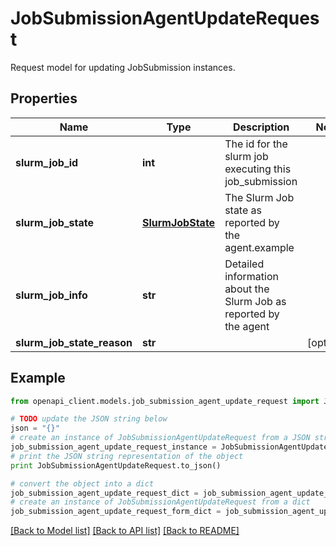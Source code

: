 # JobSubmissionAgentUpdateRequest

Request model for updating JobSubmission instances.

## Properties
Name | Type | Description | Notes
------------ | ------------- | ------------- | -------------
**slurm_job_id** | **int** | The id for the slurm job executing this job_submission | 
**slurm_job_state** | [**SlurmJobState**](SlurmJobState.md) | The Slurm Job state as reported by the agent.example | 
**slurm_job_info** | **str** | Detailed information about the Slurm Job as reported by the agent | 
**slurm_job_state_reason** | **str** |  | [optional] 

## Example

```python
from openapi_client.models.job_submission_agent_update_request import JobSubmissionAgentUpdateRequest

# TODO update the JSON string below
json = "{}"
# create an instance of JobSubmissionAgentUpdateRequest from a JSON string
job_submission_agent_update_request_instance = JobSubmissionAgentUpdateRequest.from_json(json)
# print the JSON string representation of the object
print JobSubmissionAgentUpdateRequest.to_json()

# convert the object into a dict
job_submission_agent_update_request_dict = job_submission_agent_update_request_instance.to_dict()
# create an instance of JobSubmissionAgentUpdateRequest from a dict
job_submission_agent_update_request_form_dict = job_submission_agent_update_request.from_dict(job_submission_agent_update_request_dict)
```
[[Back to Model list]](../README.md#documentation-for-models) [[Back to API list]](../README.md#documentation-for-api-endpoints) [[Back to README]](../README.md)


